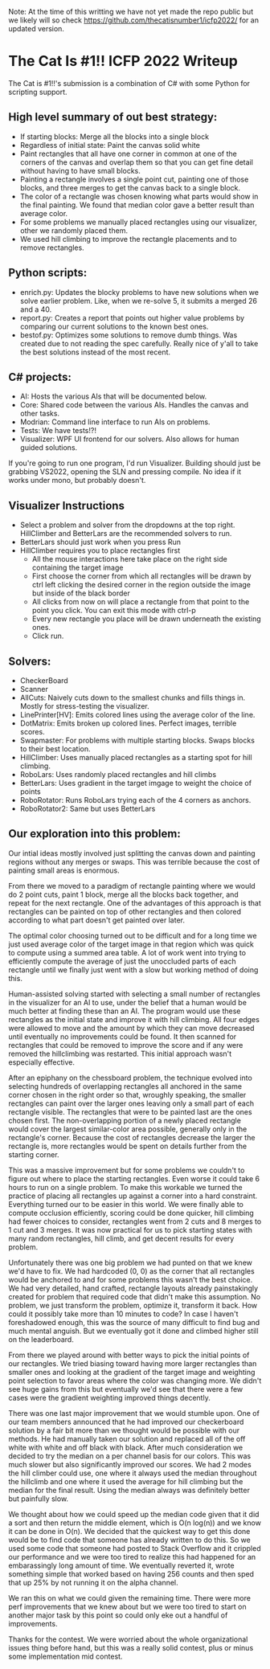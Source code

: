Note: At the time of this writting we have not yet made the repo public but we likely will so check https://github.com/thecatisnumber1/icfp2022/ for an updated version.

# The Cat Is #1!! ICFP 2022 Writeup

The Cat is #1!!'s submission is a combination of C# with some Python for scripting support.

## High level summary of out best strategy:
* If starting blocks: Merge all the blocks into a single block
* Regardless of initial state: Paint the canvas solid white
* Paint rectangles that all have one corner in common at one of the corners of the canvas and overlap them so that you can get fine detail without having to have small blocks.
* Painting a rectangle involves a single point cut, painting one of those blocks, and three merges to get the canvas back to a single block.
* The color of a rectangle was chosen knowing what parts would show in the final painting. We found that median color gave a better result than average color.
* For some problems we manually placed rectangles using our visualizer, other we randomly placed them.
* We used hill climbing to improve the rectangle placements and to remove rectangles.

## Python scripts:
* enrich.py: Updates the blocky problems to have new solutions when we solve earlier problem. Like, when we re-solve 5, it submits a merged 26 and a 40.
* report.py: Creates a report that points out higher value problems by comparing our current solutions to the known best ones.
* bestof.py: Optimizes some solutions to remove dumb things. Was created due to not reading the spec carefully. Really nice of y'all to take the best solutions instead of the most recent.

## C# projects:
* AI: Hosts the various AIs that will be documented below.
* Core: Shared code between the various AIs. Handles the canvas and other tasks.
* Modrian: Command line interface to run AIs on problems.
* Tests: We have tests!?!
* Visualizer: WPF UI frontend for our solvers. Also allows for human guided solutions.

If you're going to run one program, I'd run Visualizer. Building should just
be grabbing VS2022, opening the SLN and pressing compile. No idea if it works
under mono, but probably doesn't.

## Visualizer Instructions
* Select a problem and solver from the dropdowns at the top right. HillClimber and BetterLars are the recommended solvers to run.
* BetterLars should just work when you press Run
* HillClimber requires you to place rectangles first
  * All the mouse interactions here take place on the right side containing the target image
  * First choose the corner from which all rectangles will be drawn by ctrl left clicking the desired corner in the region outside the image but inside of the black border
  * All clicks from now on will place a rectangle from that point to the point you click. You can exit this mode with ctrl-p
  * Every new rectangle you place will be drawn underneath the existing ones.
  * Click run.

## Solvers:
* CheckerBoard
* Scanner
* AllCuts: Naively cuts down to the smallest chunks and fills things in. Mostly for stress-testing the visualizer.
* LinePrinter[HV]: Emits colored lines using the average color of the line.
* DotMatrix: Emits broken up colored lines. Perfect images, terrible scores.
* Swapmaster: For problems with multiple starting blocks. Swaps blocks to their best location.
* HillClimber: Uses manually placed rectangles as a starting spot for hill climbing.
* RoboLars: Uses randomly placed rectangles and hill climbs
* BetterLars: Uses gradient in the target imgage to weight the choice of points
* RoboRotator: Runs RoboLars trying each of the 4 corners as anchors.
* RoboRotator2: Same but uses BetterLars


## Our exploration into this problem:
Our intial ideas mostly involved just splitting the canvas down and painting regions without any merges or swaps. This was terrible because the cost of painting small areas is enormous.

From there we moved to a paradigm of rectangle painting where we would do 2 point cuts, paint 1 block, merge all the blocks back together, and repeat for the next rectangle. One of the advantages of this approach is that rectangles can be painted on top of other rectangles and then colored according to what part doesn't get painted over later.

The optimal color choosing turned out to be difficult and for a long time we just used average color of the target image in that region which was quick to compute using a summed area table. A lot of work went into trying to efficiently compute the average of just the unoccluded parts of each rectangle until we finally just went with a slow but working method of doing this.

Human-assisted solving started with selecting a small number of rectangles in the visualizer for an AI to use, under the belief that a human would be much better at finding these than an AI. The program would use these rectangles as the initial state and improve it with hill climbing. All four edges were allowed to move and the amount by which they can move decreased until eventually no improvements could be found. It then scanned for rectangles that could be removed to improve the score and if any were removed the hillclimbing was restarted. This initial approach wasn't especially effective.

After an epiphany on the chessboard problem, the technique evolved into selecting hundreds of overlapping rectangles all anchored in the same corner chosen in the right order so that, wroughly speaking, the smaller rectangles can paint over the larger ones leaving only a small part of each rectangle visible. The rectangles that were to be painted last are the ones chosen first. The non-overlapping portion of a newly placed rectangle would cover the largest similar-color area possible, generally only in the rectangle's corner. Because the cost of rectangles decrease the larger the rectangle is, more rectangles would be spent on details further from the starting corner.

This was a massive improvement but for some problems we couldn't to figure out where to place the starting rectangles. Even worse it could take 6 hours to run on a single problem. To make this workable we turned the practice of placing all rectangles up against a corner into a hard constraint. Everything turned our to be easier in this world. We were finally able to compute occlusion efficiently, scoring could be done quicker, hill climbing had fewer choices to consider, rectangles went from 2 cuts and 8 merges to 1 cut and 3 merges. It was now practical for us to pick starting states with many random rectangles, hill climb, and get decent results for every problem.

Unfortunately there was one big problem we had punted on that we knew we'd have to fix. We had hardcoded (0, 0) as the corner that all rectangles would be anchored to and for some problems this wasn't the best choice. We had very detailed, hand crafted, rectangle layouts already painstakingly created for problem that required code that didn't make this assumption. No problem, we just transform the problem, optimize it, transform it back. How could it possibly take more than 10 minutes to code? In case I haven't foreshadowed enough, this was the source of many difficult to find bug and much mental anguish. But we eventually got it done and climbed higher still on the leaderboard.

From there we played around with better ways to pick the initial points of our rectangles. We tried biasing toward having more larger rectangles than smaller ones and looking at the gradient of the target image and weighting point selection to favor areas where the color was changing more. We didn't see huge gains from this but eventually we'd see that there were a few cases were the gradient weighting improved things decently.

There was one last major improvement that we would stumble upon. One of our team members announced that he had improved our checkerboard solution by a fair bit more than we thought would be possible with our methods. He had manually taken our solution and replaced all of the off white with white and off black with black. After much consideration we decided to try the median on a per channel basis for our colors. This was much slower but also significantly improved our scores. We had 2 modes the hill climber could use, one where it always used the median throughout the hillclimb and one where it used the average for hill climbing but the median for the final result. Using the median always was definitely better but painfully slow.

We thought about how we could speed up the median code given that it did a sort and then return the middle element, which is O(n log(n)) and we know it can be done in O(n). We decided that the quickest way to get this done would be to find code that someone has already written to do this. So we used some code that someone had posted to Stack Overflow and it crippled our performance and we were too tired to realize this had happened for an embarassingly long amount of time. We eventually reverted it, wrote something simple that worked based on having 256 counts and then sped that up 25% by not running it on the alpha channel.

We ran this on what we could given the remaining time. There were more perf improvements that we knew about but we were too tired to start on another major task by this point so could only eke out a handful of improvements.

Thanks for the contest. We were worried about the whole organizational issues
thing before hand, but this was a really solid contest, plus or minus some
implementation mid contest.
